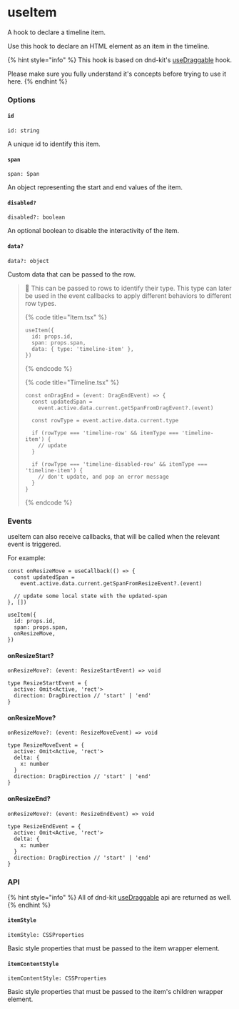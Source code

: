 # useItem

A hook to declare a timeline item.

Use this hook to declare an HTML element as an item in the timeline.

{% hint style="info" %}
This hook is based on dnd-kit's [useDraggable](https://docs.dndkit.com/api-documentation/draggable/usedraggable) hook.

Please make sure you fully understand it's concepts before trying to use it here.
{% endhint %}

### Options

#### `id`

```tsx
id: string
```

A unique id to identify this item.

#### `span`

```tsx
span: Span
```

An object representing the start and end values of the item.

#### `disabled?`

```tsx
disabled?: boolean
```

An optional boolean to disable the interactivity of the item.

#### `data?`

```tsx
data?: object
```

Custom data that can be passed to the row.

> 🧠 This can be passed to rows to identify their type. This type can later be used in the event callbacks to apply different behaviors to different row types.
>
> {% code title="Item.tsx" %}
> ```tsx
> useItem({
>   id: props.id,
>   span: props.span,
>   data: { type: 'timeline-item' },
> })
> ```
> {% endcode %}
>
> {% code title="Timeline.tsx" %}
> ```tsx
> const onDragEnd = (event: DragEndEvent) => {
>   const updatedSpan =
>     event.active.data.current.getSpanFromDragEvent?.(event)
>
>   const rowType = event.active.data.current.type
>   
>   if (rowType === 'timeline-row' && itemType === 'timeline-item') {
>     // update
>   }
>     
>   if (rowType === 'timeline-disabled-row' && itemType === 'timeline-item') {
>     // don't update, and pop an error message
>   }
> }
> ```
> {% endcode %}

### Events

useItem can also receive callbacks, that will be called when the relevant event is triggered.

For example:

```tsx
const onResizeMove = useCallback(() => {
  const updatedSpan =
    event.active.data.current.getSpanFromResizeEvent?.(event)

  // update some local state with the updated-span
}, [])

useItem({
  id: props.id,
  span: props.span,
  onResizeMove,
})
```

#### onResizeStart?

```tsx
onResizeMove?: (event: ResizeStartEvent) => void
```

```tsx
type ResizeStartEvent = {
  active: Omit<Active, 'rect'>
  direction: DragDirection // 'start' | 'end'
}
```

#### onResizeMove?

```tsx
onResizeMove?: (event: ResizeMoveEvent) => void
```

```tsx
type ResizeMoveEvent = {
  active: Omit<Active, 'rect'>
  delta: {
    x: number
  }
  direction: DragDirection // 'start' | 'end'
}
```

#### onResizeEnd?

```tsx
onResizeMove?: (event: ResizeEndEvent) => void
```

```tsx
type ResizeEndEvent = {
  active: Omit<Active, 'rect'>
  delta: {
    x: number
  }
  direction: DragDirection // 'start' | 'end'
}
```

### API

{% hint style="info" %}
All of dnd-kit [useDraggable](https://docs.dndkit.com/api-documentation/draggable/usedraggable#properties) api are returned as well.
{% endhint %}

#### `itemStyle`

```tsx
itemStyle: CSSProperties
```

Basic style properties that must be passed to the item wrapper element.

#### `itemContentStyle`

```tsx
itemContentStyle: CSSProperties
```

Basic style properties that must be passed to the item's children wrapper element.
